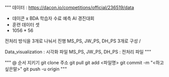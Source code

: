 """
데이터 : https://dacon.io/competitions/official/236519/data
- 데이콘 x BDA 학습자 수료 예측 AI 경진대회
- 훈련 데이터 셋
- 1056 * 56 

전처리 방식을 3개로 나눠서 진행
MS_PS, JW_PS, DH_PS 3개로 구성 / 

Data_visualization  : 시각화 파일
MS_PS, JW_PS, DH_PS : 전처리 파일 
"""


"""
@ 순서 지키기
git clone 주소
git pull
git add <파일명>
git commit -m "<하고싶은말>"
git push -u origin
"""
